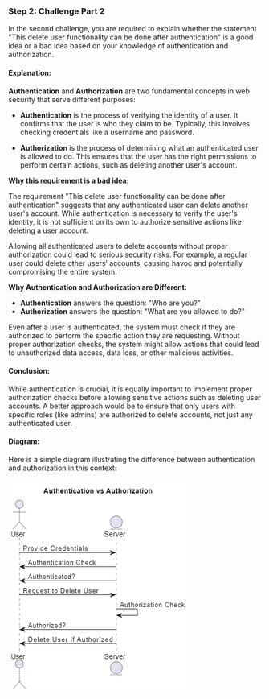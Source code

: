 
### Step 2: Challenge Part 2

In the second challenge, you are required to explain whether the statement "This delete user functionality can be done after authentication" is a good idea or a bad idea based on your knowledge of authentication and authorization. 

#### Explanation:

**Authentication** and **Authorization** are two fundamental concepts in web security that serve different purposes:

- **Authentication** is the process of verifying the identity of a user. It confirms that the user is who they claim to be. Typically, this involves checking credentials like a username and password.
  
- **Authorization** is the process of determining what an authenticated user is allowed to do. This ensures that the user has the right permissions to perform certain actions, such as deleting another user's account.

**Why this requirement is a bad idea:**

The requirement "This delete user functionality can be done after authentication" suggests that any authenticated user can delete another user's account. While authentication is necessary to verify the user's identity, it is not sufficient on its own to authorize sensitive actions like deleting a user account. 

Allowing all authenticated users to delete accounts without proper authorization could lead to serious security risks. For example, a regular user could delete other users’ accounts, causing havoc and potentially compromising the entire system.

**Why Authentication and Authorization are Different:**

- **Authentication** answers the question: "Who are you?"
- **Authorization** answers the question: "What are you allowed to do?"

Even after a user is authenticated, the system must check if they are authorized to perform the specific action they are requesting. Without proper authorization checks, the system might allow actions that could lead to unauthorized data access, data loss, or other malicious activities.

#### Conclusion:

While authentication is crucial, it is equally important to implement proper authorization checks before allowing sensitive actions such as deleting user accounts. A better approach would be to ensure that only users with specific roles (like admins) are authorized to delete accounts, not just any authenticated user.

#### Diagram:

Here is a simple diagram illustrating the difference between authentication and authorization in this context:

![Simple.png](Simple.png)
